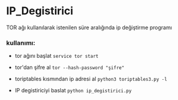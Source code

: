 # IP_Degistirici
TOR ağı kullanılarak istenilen süre aralığında ip değiştirme programı

### kullanımı:
- tor ağını başlat
`service tor start`

- tor'dan şifre al
`tor --hash-password "şifre"`

- toriptables kısmından ip adresi al
`python3 toriptables3.py -l` 

- IP degistiriciyi baslat
`python ip_degistirici.py`
